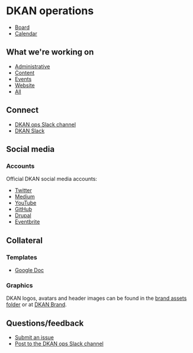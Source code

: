 # DKAN operations

* [Board](https://github.com/GetDKAN/ops/projects/1)
* [Calendar](https://calendar.google.com/calendar/embed?src=getdkan%40gmail.com&ctz=America/Los_Angeles0)

## What we're working on

* [Administrative](https://github.com/GetDKAN/ops/labels/administrative)
* [Content](https://github.com/GetDKAN/ops/labels/content)
* [Events](https://github.com/GetDKAN/ops/labels/events)
* [Website](https://github.com/GetDKAN/website/issues)
* [All](https://github.com/GetDKAN/ops/issues)

## Connect

* [DKAN ops Slack channel](https://dkan.slack.com/messages/C6JUFP7Q9/)
* [DKAN Slack](https://dkan.slack.com)

## Social media

### Accounts

Official DKAN social media accounts:

* [Twitter](https://twitter.com/getdkan)
* [Medium](https://medium.com/dkan-blog)
* [YouTube](https://www.youtube.com/channel/UCl7qFUCkyh32lss4EjQEUXg)
* [GitHub](https://github.com/getdkan)
* [Drupal](https://www.drupal.org/project/dkan)
* [Eventbrite](https://www.eventbrite.com/o/dkan-14793986036)

## Collateral

### Templates

* [Google Doc](https://docs.google.com/document/d/1K1sU9H2vPN5tnXqW7jQO2OCIM1TwEiC8AfNQv9k64PA/edit?usp=sharing)

### Graphics

DKAN logos, avatars and header images can be found in the [brand assets folder](https://github.com/GetDKAN/website/tree/master/assets/img) or at [DKAN Brand]().

## Questions/feedback

* [Submit an issue](https://github.com/GetDKAN/ops/issues/new)
* [Post to the DKAN ops Slack channel](https://dkan.slack.com/messages/C6JUFP7Q9/)
